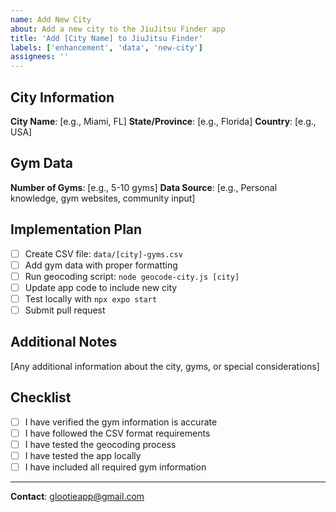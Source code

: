 ```yaml
---
name: Add New City
about: Add a new city to the JiuJitsu Finder app
title: 'Add [City Name] to JiuJitsu Finder'
labels: ['enhancement', 'data', 'new-city']
assignees: ''
---
```


## City Information

**City Name**: [e.g., Miami, FL]
**State/Province**: [e.g., Florida]
**Country**: [e.g., USA]

## Gym Data

**Number of Gyms**: [e.g., 5-10 gyms]
**Data Source**: [e.g., Personal knowledge, gym websites, community input]

## Implementation Plan

- [ ] Create CSV file: `data/[city]-gyms.csv`
- [ ] Add gym data with proper formatting
- [ ] Run geocoding script: `node geocode-city.js [city]`
- [ ] Update app code to include new city
- [ ] Test locally with `npx expo start`
- [ ] Submit pull request

## Additional Notes

[Any additional information about the city, gyms, or special considerations]

## Checklist

- [ ] I have verified the gym information is accurate
- [ ] I have followed the CSV format requirements
- [ ] I have tested the geocoding process
- [ ] I have tested the app locally
- [ ] I have included all required gym information

---

**Contact**: glootieapp@gmail.com 